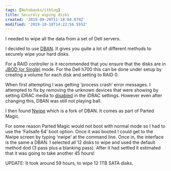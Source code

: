 ```yaml
---
tags: [Notebooks/itblog]
title: Securely wiping disks
created: '2019-09-29T11:18:04.879Z'
modified: '2019-10-18T14:22:56.555Z'
---
```


I needed to wipe all the data from a set of Dell servers.

I decided to use [DBAN][1]. It gives you quite a lot of different methods to securely wipe your hard disks.

For a RAID controller is it recommended that you ensure that the disks are in [JBOD (or Single)][2] mode. For the Dell h700 this can be done under setup by creating a volume for each disk and setting to RAID 0.

When first attempting I was getting &#8216;process crash&#8217; error messages. I attempted to fix by removing the unknown devices that were showing by setting iDRAC media to [disabled][3] in the iDRAC settings. However even after changing this, DBAN was still not playing ball.

I then found [Nwipe][4] which is a fork of DBAN. It comes as part of Parted Magic.

For some reason Parted Magic would not boot with normal mode so I had to use the &#8216;Failsafe 64&#8242; boot option. Once it was booted I could get to the Nwipe screen by typing &#8216;nwipe&#8217; at the command line. Once in, the interface is the same a DBAN. I selected all 12 disks to wipe and used the default method dod (3 pass plus a blanking pass). After it had settled it estimated that it was going to take another 45 hours!

UPDATE: It took around 59 hours, to wipe 12 1TB SATA disks.

 [1]: http://www.dban.org/
 [2]: http://en.wikipedia.org/wiki/Non-RAID_drive_architectures
 [3]: http://bmaupin.wordpress.com/2010/11/22/dban-error-devsda-process-crash/
 [4]: http://www.andybev.com/index.php/Nwipe
